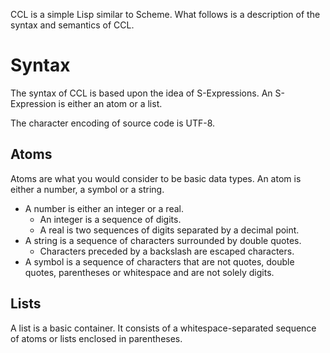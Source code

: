 CCL is a simple Lisp similar to Scheme. What follows is a description of the syntax and semantics of CCL.

Syntax
======

The syntax of CCL is based upon the idea of S-Expressions. An S-Expression is either an atom or a list.

The character encoding of source code is UTF-8.

Atoms
-----

Atoms are what you would consider to be basic data types. An atom is either a number, a symbol or a string.

* A number is either an integer or a real.
	- An integer is a sequence of digits.
	- A real is two sequences of digits separated by a decimal point.
* A string is a sequence of characters surrounded by double quotes.
	- Characters preceded by a backslash are escaped characters.
* A symbol is a sequence of characters that are not quotes, double quotes, parentheses or whitespace and
  are not solely digits.

Lists
-----

A list is a basic container. It consists of a whitespace-separated sequence of atoms or lists enclosed in parentheses.



